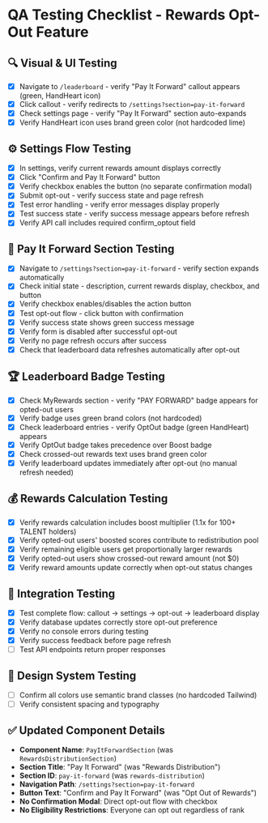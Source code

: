 # **QA Testing Checklist - Rewards Opt-Out Feature**

## **🔍 Visual & UI Testing**
- [X] Navigate to `/leaderboard` - verify "Pay It Forward" callout appears (green, HandHeart icon)
- [X] Click callout - verify redirects to `/settings?section=pay-it-forward`
- [X] Check settings page - verify "Pay It Forward" section auto-expands
- [X] Verify HandHeart icon uses brand green color (not hardcoded lime)

## **⚙️ Settings Flow Testing**
- [X] In settings, verify current rewards amount displays correctly
- [X] Click "Confirm and Pay It Forward" button
- [X] Verify checkbox enables the button (no separate confirmation modal)
- [X] Submit opt-out - verify success state and page refresh
- [X] Test error handling - verify error messages display properly
- [X] Test success state - verify success message appears before refresh
- [X] Verify API call includes required confirm_optout field

## **🎯 Pay It Forward Section Testing**
- [X] Navigate to `/settings?section=pay-it-forward` - verify section expands automatically
- [X] Check initial state - description, current rewards display, checkbox, and button
- [X] Verify checkbox enables/disables the action button
- [X] Test opt-out flow - click button with confirmation
- [X] Verify success state shows green success message
- [X] Verify form is disabled after successful opt-out
- [X] Verify no page refresh occurs after success
- [X] Check that leaderboard data refreshes automatically after opt-out

## **🏆 Leaderboard Badge Testing**
- [X] Check MyRewards section - verify "PAY FORWARD" badge appears for opted-out users
- [X] Verify badge uses green brand colors (not hardcoded)
- [X] Check leaderboard entries - verify OptOut badge (green HandHeart) appears
- [X] Verify OptOut badge takes precedence over Boost badge
- [X] Check crossed-out rewards text uses brand green color
- [X] Verify leaderboard updates immediately after opt-out (no manual refresh needed)

## **💰 Rewards Calculation Testing**
- [X] Verify rewards calculation includes boost multiplier (1.1x for 100+ TALENT holders)
- [X] Verify opted-out users' boosted scores contribute to redistribution pool
- [X] Verify remaining eligible users get proportionally larger rewards
- [X] Verify opted-out users show crossed-out reward amount (not $0)
- [X] Verify reward amounts update correctly when opt-out status changes

## **🔄 Integration Testing**
- [X] Test complete flow: callout → settings → opt-out → leaderboard display
- [X] Verify database updates correctly store opt-out preference
- [X] Verify no console errors during testing
- [X] Verify success feedback before page refresh
- [ ] Test API endpoints return proper responses

## **🎨 Design System Testing**
- [ ] Confirm all colors use semantic brand classes (no hardcoded Tailwind)
- [ ] Verify consistent spacing and typography

## **✅ Updated Component Details**
- **Component Name**: `PayItForwardSection` (was `RewardsDistributionSection`)
- **Section Title**: "Pay It Forward" (was "Rewards Distribution")
- **Section ID**: `pay-it-forward` (was `rewards-distribution`)
- **Navigation Path**: `/settings?section=pay-it-forward`
- **Button Text**: "Confirm and Pay It Forward" (was "Opt Out of Rewards")
- **No Confirmation Modal**: Direct opt-out flow with checkbox
- **No Eligibility Restrictions**: Everyone can opt out regardless of rank
